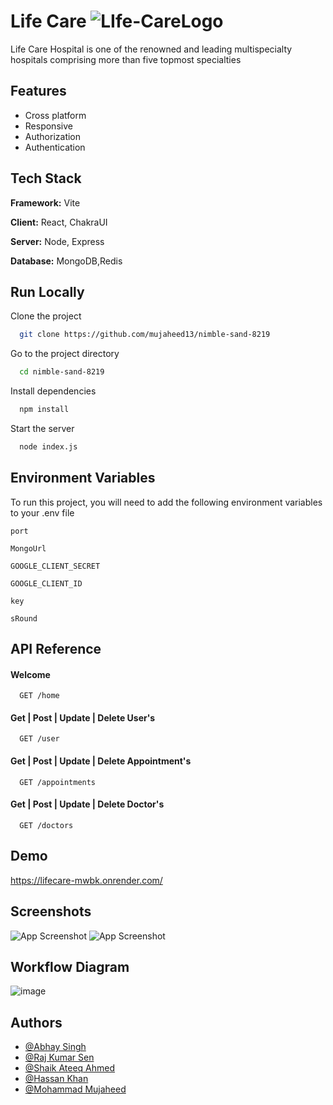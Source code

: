 
# Life Care ![LIfe-CareLogo](https://user-images.githubusercontent.com/112754393/229430313-511dbf82-278d-41ab-87b5-02985e067591.png)


Life Care Hospital is one of the renowned and leading multispecialty hospitals comprising more than five topmost specialties



## Features

- Cross platform
- Responsive
- Authorization
- Authentication


## Tech Stack

**Framework:** Vite

**Client:** React, ChakraUI

**Server:** Node, Express

**Database:** MongoDB,Redis


## Run Locally

Clone the project

```bash
  git clone https://github.com/mujaheed13/nimble-sand-8219
```

Go to the project directory

```bash
  cd nimble-sand-8219
```

Install dependencies

```bash
  npm install
```

Start the server

```bash
  node index.js
```


## Environment Variables

To run this project, you will need to add the following environment variables to your .env file

`port`

`MongoUrl`

`GOOGLE_CLIENT_SECRET`

`GOOGLE_CLIENT_ID`

`key`

`sRound`

## API Reference

#### Welcome 

```http
  GET /home
```

#### Get | Post | Update | Delete User's

```http
  GET /user
```
#### Get | Post | Update | Delete Appointment's
```http
  GET /appointments
 ```

#### Get | Post | Update | Delete Doctor's
```http
  GET /doctors
```



## Demo

https://lifecare-mwbk.onrender.com/

## Screenshots

![App Screenshot](https://i.imgur.com/vNWL4lR.jpeg)
![App Screenshot](https://i.imgur.com/BFSWz9I.jpeg)


## Workflow Diagram
![image](https://user-images.githubusercontent.com/112754393/229429364-4f9e7424-d5b2-4386-aad8-b4f7f22c19bf.png)


## Authors

- [@Abhay Singh](https://github.com/DanteHaxor)
- [@Raj Kumar Sen](https://github.com/RAJKUMARSHRIVASH)
- [@Shaik Ateeq Ahmed](https://github.com/Shaikateeqahmed)
- [@Hassan Khan](https://github.com/allabovehassan)
- [@Mohammad Mujaheed](https://github.com/mujaheed13)


